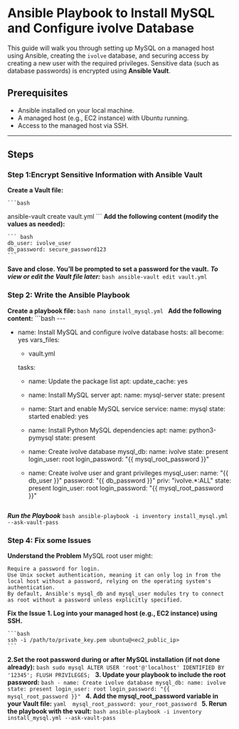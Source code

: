 # Ansible Playbook to Install MySQL and Configure ivolve Database

This guide will walk you through setting up MySQL on a managed host using Ansible, creating the `ivolve` database, and securing access by creating a new user with the required privileges. Sensitive data (such as database passwords) is encrypted using **Ansible Vault**.

## Prerequisites

- Ansible installed on your local machine.
- A managed host (e.g., EC2 instance) with Ubuntu running.
- Access to the managed host via SSH.

---

## Steps

### Step 1:Encrypt Sensitive Information with Ansible Vault
**Create a Vault file:**

    ```bash
   ansible-vault create vault.yml
    ```
**Add the following content (modify the values as needed):**

    ``` bash
    db_user: ivolve_user
    db_password: secure_password123
    ```
**Save and close. You’ll be prompted to set a password for the vault.**
***To view or edit the Vault file later:***
    ```bash
   ansible-vault edit vault.yml
    ```
### Step 2:  Write the Ansible Playbook
**Create a playbook file:**
    ```bash
   nano install_mysql.yml
    ```
**Add the following content:**
    ```bash
    ---
- name: Install MySQL and configure ivolve database
  hosts: all
  become: yes
  vars_files:
    - vault.yml

  tasks:
    - name: Update the package list
      apt:
        update_cache: yes

    - name: Install MySQL server
      apt:
        name: mysql-server
        state: present

    - name: Start and enable MySQL service
      service:
        name: mysql
        state: started
        enabled: yes

    - name: Install Python MySQL dependencies
      apt:
        name: python3-pymysql
        state: present
    - name: Create ivolve database
      mysql_db:
        name: ivolve
        state: present
        login_user: root
        login_password: "{{ mysql_root_password }}"

    - name: Create ivolve user and grant privileges
      mysql_user:
        name: "{{ db_user }}"
        password: "{{ db_password }}"
        priv: "ivolve.*:ALL"
        state: present
        login_user: root
        login_password: "{{ mysql_root_password }}"


    ```
***Run the Playbook***
    ```bash
        ansible-playbook -i inventory install_mysql.yml --ask-vault-pass
    ```
    

  ### Step 4: Fix some Issues
  **Understand the Problem**
    MySQL root user might:
    
    Require a password for login.
    Use Unix socket authentication, meaning it can only log in from the local host without a password, relying on the operating system's authentication.
    By default, Ansible's mysql_db and mysql_user modules try to connect as root without a password unless explicitly specified.
    
**Fix the Issue**
 **1. Log into your managed host (e.g., EC2 instance) using SSH.**
  
    ```bash
    ssh -i /path/to/private_key.pem ubuntu@<ec2_public_ip>
    ```
  
**2.Set the root password during or after MySQL installation (if not done already):**
    ```bash
      sudo mysql
      ALTER USER 'root'@'localhost' IDENTIFIED BY '12345';
      FLUSH PRIVILEGES;
    ```
  **3. Update your playbook to include the root password:**
    ```bash
      - name: Create ivolve database
        mysql_db:
          name: ivolve
          state: present
          login_user: root
          login_password: "{{ mysql_root_password }}"
    ```
   **4. Add the mysql_root_password variable in your Vault file:**
      ```yaml 
      mysql_root_password: your_root_password
      ```
   **5. Rerun the playbook with the vault:**
      ```bash
       ansible-playbook -i inventory install_mysql.yml --ask-vault-pass
      ```
      
